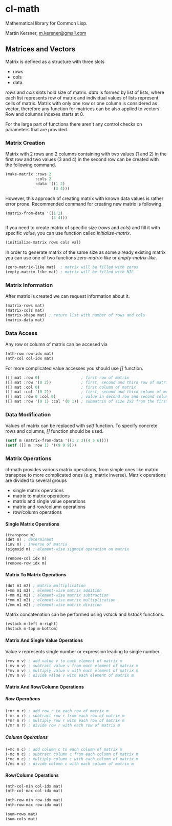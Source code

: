 # cl-math

Mathematical library for Common Lisp.

Martin Kersner, m.kersner@gmail.com

## Matrices and Vectors
Matrix is defined as a structure with three slots
* rows
* cols
* data.

*rows* and *cols* slots hold size of matrix. *data* is formed by list of lists, where each list represents row of matrix and individual values of lists represent cells of matrix. Matrix with only one row or one column is considered as vector, therefore any function for matrices can be also applied to vectors. Row and columns indexes starts at 0.

For the large part of functions there aren't any control checks on parameters that are provided.

### Matrix Creation
Matrix with 2 rows and 2 columns containing with two values (1 and 2) in the first row and two values (3 and 4) in the second row can be created with the following command.

```lisp
(make-matrix :rows 2
             :cols 2
             :data '((1 2)
                     (3 4)))
```

However, this approach of creating matrix with known data values is rather error prone. Recommended command for creating new matrix is following.

```lisp
(matrix-from-data '((1 2)
                    (3 4)))
```

If you need to create matrix of specific size (*rows* and *cols*) and fill it with specific *value*, you can use function called *initialize-matrix*.
```lisp
(initialize-matrix rows cols val)
```

In order to generate matrix of the same size as some already existing matrix you can use one of two functions *zero-matrix-like* or *empty-matrix-like*. 
```lisp
(zero-matrix-like mat)  ; matrix will be filled with zeros
(empty-matrix-like mat) ; matrix will be filled with NIL
```

### Matrix Information
After matrix is created we can request information about it.

```lisp
(matrix-rows mat)
(matrix-cols mat)
(matrix-shape mat) ; return list with number of rows and cols
(matrix-data mat)
```

### Data Access
Any row or column of matrix can be accesed via
```lisp
(nth-row row-idx mat)
(nth-col col-idx mat)
```

For more complicated value accesses you should use *[]* function.
```lisp
([] mat :row 0)                  ; first row of matrix
([] mat :row '(0 2))             ; first, second and third row of matrix
([] mat :col 0)                  ; first column of matrix
([] mat :col '(0 2))             ; first, second and third column of matrix
([] mat :row 0 :col 0)           ; value in second row and second column
([] mat :row '(0 1) :col '(0 1)) ; submatrix of size 2x2 from the first two rows and columns
```

### Data Modification
Values of matrix can be replaced with *setf* function. To specify concrete rows and columns, *[]* function should be used.
```lisp
(setf m (matrix-from-data '((1 2 3)(4 5 6))))
(setf ([] m :row 1) '((9 9 9)))
```

### Matrix Operations
cl-math provides various matrix operations, from simple ones like matrix transpose to more complicated ones (e.g. matrix inverse). Matrix operations are divided to several groups

* single matrix operations
* matrix to matrix operations
* matrix and single value operations
* matrix and row/column operations
* row/column operations

#### Single Matrix Operations
```lisp
(transpose m)
(det m) ; determinant
(inv m) ; inverse of matrix
(sigmoid m) ; element-wise sigmoid operation on matrix
```

```lisp
(remove-col idx m)
(remove-row idx m)
```

#### Matrix To Matrix Operations
```lisp
(dot m1 m2) ; matrix multiplication
(+mm m1 m2) ; element-wise matrix addition
(-mm m1 m2) ; element-wise matrix subtraction
(*mm m1 m2) ; element-wise matrix multiplication
(/mm m1 m2) ; element-wise matrix division
```

Matrix concatenation can be performed using *vstack* and *hstack* functions.
```lisp
(vstack m-left m-right)
(hstack m-top m-bottom)
```

#### Matrix And Single Value Operations
Value *v* represents single number or expression leading to single number.

```lisp
(+mv m v) ; add value v to each element of matrix m
(-mv m v) ; subtract value v from each element of matrix m
(*mv m v) ; multiply value v with each element of matrix m
(/mv m v) ; divide value v with each element of matrix m
```

#### Matrix And Row/Column Operations
##### Row Operations
```lisp
(+mr m r) ; add row r to each row of matrix m
(-mr m r) ; subtract row r from each row of matrix m
(*mr m r) ; multiply row r with each row of matrix m
(/mr m r) ; divide row r with each row of matrix m
```

##### Column Operations
```lisp
(+mc m c) ; add column c to each column of matrix m
(-mc m c) ; subtract column c from each column of matrix m
(*mc m c) ; multiply column c with each column of matrix m
(/mc m c) ; divide column c with each column of matrix m
```

#### Row/Column Operations
```lisp
(nth-col-min col-idx mat)
(nth-col-max col-idx mat)

(nth-row-min row-idx mat)
(nth-row-max row-idx mat)
```

```lisp
(sum-rows mat)
(sum-cols mat)
```
